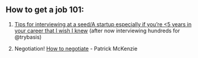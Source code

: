 ## How to get a job 101:

1. [Tips for interviewing at a seed/A startup especially if you’re <5 years in your career that I wish I knew](
https://x.com/mitch_troy/status/1810879118428311920)  (after now interviewing hundreds for @trybasis)

2. Negotiation! [How to negotiate](https://www.kalzumeus.com/2012/01/23/salary-negotiation/) - Patrick McKenzie